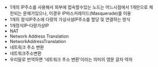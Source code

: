 ﻿- 1개의 IP주소를 사용해서 외부에 접속할수있는 노드는 어느시점에서 1개만으로 제한되는 문제가있으나, 이경우 IP마스커레이드(Masquerade)를 이용
- 1개의 정식IP주소에 다량의 가상사설IP주소를 할당 및 연결하는 방식
- 1개정식IP-다량가상IP
- NAT
- Network Address Translation
- NetworkAddressTranslation
- 네트워크 주소 변환
- 네트워크주소변환
- 우리말로 번역하면 '네트워크 주소 변환'이라는 의미의 영문 글자 약자
